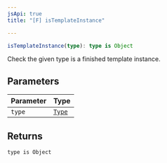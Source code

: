 ```yaml
---
jsApi: true
title: "[F] isTemplateInstance"

---
```

```ts
isTemplateInstance(type): type is Object
```

Check the given type is a finished template instance.

## Parameters

| Parameter | Type |
| :------ | :------ |
| `type` | [`Type`](Type.Type.md) |

## Returns

`type is Object`

